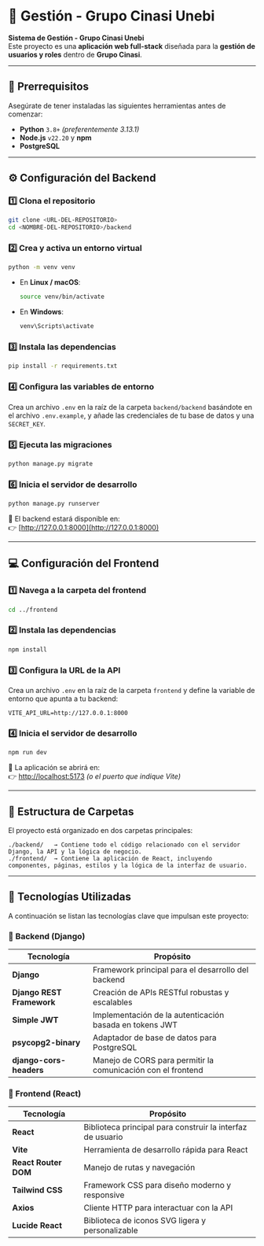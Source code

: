 # 🚀 Gestión - Grupo Cinasi Unebi

**Sistema de Gestión - Grupo Cinasi Unebi**  
Este proyecto es una **aplicación web full-stack** diseñada para la **gestión de usuarios y roles** dentro de **Grupo Cinasi**.

---

## 🧩 Prerrequisitos

Asegúrate de tener instaladas las siguientes herramientas antes de comenzar:

- **Python** `3.8+` _(preferentemente 3.13.1)_
- **Node.js** `v22.20` y **npm**
- **PostgreSQL**

---

## ⚙️ Configuración del Backend

### 1️⃣ Clona el repositorio

```bash
git clone <URL-DEL-REPOSITORIO>
cd <NOMBRE-DEL-REPOSITORIO>/backend
```

### 2️⃣ Crea y activa un entorno virtual

```bash
python -m venv venv
```

- En **Linux / macOS**:
  ```bash
  source venv/bin/activate
  ```
- En **Windows**:
  ```bash
  venv\Scripts\activate
  ```

### 3️⃣ Instala las dependencias

```bash
pip install -r requirements.txt
```

### 4️⃣ Configura las variables de entorno

Crea un archivo `.env` en la raíz de la carpeta `backend/backend` basándote en el archivo `.env.example`, y añade las credenciales de tu base de datos y una `SECRET_KEY`.

### 5️⃣ Ejecuta las migraciones

```bash
python manage.py migrate
```

### 6️⃣ Inicia el servidor de desarrollo

```bash
python manage.py runserver
```

📍 El backend estará disponible en:  
👉 [http://127.0.0.1:8000](http://127.0.0.1:8000)

---

## 💻 Configuración del Frontend

### 1️⃣ Navega a la carpeta del frontend

```bash
cd ../frontend
```

### 2️⃣ Instala las dependencias

```bash
npm install
```

### 3️⃣ Configura la URL de la API

Crea un archivo `.env` en la raíz de la carpeta `frontend` y define la variable de entorno que apunta a tu backend:

```
VITE_API_URL=http://127.0.0.1:8000
```

### 4️⃣ Inicia el servidor de desarrollo

```bash
npm run dev
```

📍 La aplicación se abrirá en:  
👉 [http://localhost:5173](http://localhost:5173) _(o el puerto que indique Vite)_

---

## 📁 Estructura de Carpetas

El proyecto está organizado en dos carpetas principales:

```
./backend/   → Contiene todo el código relacionado con el servidor Django, la API y la lógica de negocio.
./frontend/  → Contiene la aplicación de React, incluyendo componentes, páginas, estilos y la lógica de la interfaz de usuario.
```

---

## 🧠 Tecnologías Utilizadas

A continuación se listan las tecnologías clave que impulsan este proyecto:

### 🔹 Backend (Django)

| Tecnología                | Propósito                                                    |
| ------------------------- | ------------------------------------------------------------ |
| **Django**                | Framework principal para el desarrollo del backend           |
| **Django REST Framework** | Creación de APIs RESTful robustas y escalables               |
| **Simple JWT**            | Implementación de la autenticación basada en tokens JWT      |
| **psycopg2-binary**       | Adaptador de base de datos para PostgreSQL                   |
| **django-cors-headers**   | Manejo de CORS para permitir la comunicación con el frontend |

### 🔹 Frontend (React)

| Tecnología           | Propósito                                                  |
| -------------------- | ---------------------------------------------------------- |
| **React**            | Biblioteca principal para construir la interfaz de usuario |
| **Vite**             | Herramienta de desarrollo rápida para React                |
| **React Router DOM** | Manejo de rutas y navegación                               |
| **Tailwind CSS**     | Framework CSS para diseño moderno y responsive             |
| **Axios**            | Cliente HTTP para interactuar con la API                   |
| **Lucide React**     | Biblioteca de iconos SVG ligera y personalizable           |
